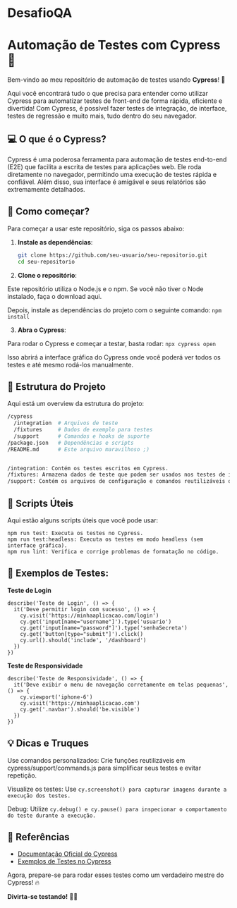 # DesafioQA

# Automação de Testes com Cypress 🚀

Bem-vindo ao meu repositório de automação de testes usando **Cypress**! 🎉

Aqui você encontrará tudo o que precisa para entender como utilizar Cypress para automatizar testes de front-end de forma rápida, eficiente e divertida! Com Cypress, é possível fazer testes de integração, de interface, testes de regressão e muito mais, tudo dentro do seu navegador.

## 💻 O que é o Cypress?

Cypress é uma poderosa ferramenta para automação de testes end-to-end (E2E) que facilita a escrita de testes para aplicações web. Ele roda diretamente no navegador, permitindo uma execução de testes rápida e confiável. Além disso, sua interface é amigável e seus relatórios são extremamente detalhados.

## 🔧 Como começar?

Para começar a usar este repositório, siga os passos abaixo:

1. **Instale as dependências**:

   ```bash
   git clone https://github.com/seu-usuario/seu-repositorio.git
   cd seu-repositorio
   
2. **Clone o repositório**:

Este repositório utiliza o Node.js e o npm. Se você não tiver o Node instalado, faça o download aqui.

Depois, instale as dependências do projeto com o seguinte comando:
```npm install```

3. **Abra o Cypress**:

Para rodar o Cypress e começar a testar, basta rodar:
```npx cypress open```

Isso abrirá a interface gráfica do Cypress onde você poderá ver todos os testes e até mesmo rodá-los manualmente.


## 📝 Estrutura do Projeto
Aqui está um overview da estrutura do projeto:


```bash
/cypress
  /integration  # Arquivos de teste
  /fixtures     # Dados de exemplo para testes
  /support      # Comandos e hooks de suporte
/package.json   # Dependências e scripts
/README.md      # Este arquivo maravilhoso ;)


/integration: Contém os testes escritos em Cypress.
/fixtures: Armazena dados de teste que podem ser usados nos testes de integração.
/support: Contém os arquivos de configuração e comandos reutilizáveis que são usados nos testes.
```


## 🚀 Scripts Úteis
Aqui estão alguns scripts úteis que você pode usar:

```
npm run test: Executa os testes no Cypress.
npm run test:headless: Executa os testes em modo headless (sem interface gráfica).
npm run lint: Verifica e corrige problemas de formatação no código.
```
## 🤖 Exemplos de Testes:

**Teste de Login**
```
describe('Teste de Login', () => {
  it('Deve permitir login com sucesso', () => {
    cy.visit('https://minhaaplicacao.com/login')
    cy.get('input[name="username"]').type('usuario')
    cy.get('input[name="password"]').type('senhaSecreta')
    cy.get('button[type="submit"]').click()
    cy.url().should('include', '/dashboard')
  })
})
```

**Teste de Responsividade**

```
describe('Teste de Responsividade', () => {
  it('Deve exibir o menu de navegação corretamente em telas pequenas', () => {
    cy.viewport('iphone-6')
    cy.visit('https://minhaaplicacao.com')
    cy.get('.navbar').should('be.visible')
  })
})
```

## 💡 Dicas e Truques
Use comandos personalizados: Crie funções reutilizáveis em cypress/support/commands.js para simplificar seus testes e evitar repetição.

Visualize os testes: Use 
```cy.screenshot() para capturar imagens durante a execução dos testes.```

Debug: Utilize
```cy.debug() e cy.pause() para inspecionar o comportamento do teste durante a execução. ```

## 📖 Referências
- [Documentação Oficial do Cypress](https://www.cypress.io/docs/)
- [Exemplos de Testes no Cypress](https://github.com/cypress-io/cypress-example-kitchensink)

Agora, prepare-se para rodar esses testes como um verdadeiro mestre do Cypress! 🔥

**Divirta-se testando!** 🎯✨
